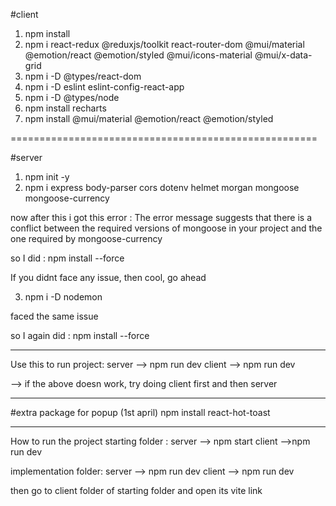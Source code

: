#client
1) npm install
2) npm i react-redux @reduxjs/toolkit react-router-dom @mui/material @emotion/react @emotion/styled @mui/icons-material @mui/x-data-grid 
3) npm i -D @types/react-dom
4) npm i -D eslint eslint-config-react-app
5) npm i -D @types/node
6) npm install recharts
7) npm install @mui/material @emotion/react @emotion/styled

=====================================================

#server
1) npm init -y
2) npm i express body-parser cors dotenv helmet morgan mongoose mongoose-currency

now after this i got this error : The error message suggests that there is a conflict between the required versions of mongoose in your project and the one required by mongoose-currency

so I did : npm install --force

If you didnt face any issue, then cool, go ahead

3) npm i -D nodemon 

faced the same issue 

so I again did : npm install --force

**************************************

Use this to run project:
server -->  npm run dev
client --> npm run dev

--> if the above doesn work, try doing client first and then server

**************************************
#extra package for popup (1st april)
npm install react-hot-toast
**************************************

How to run the project
starting folder : 
server --> npm start
client -->npm run dev

implementation folder:
server -->  npm run dev
client --> npm run dev

then go to client folder of starting folder and open its vite link
